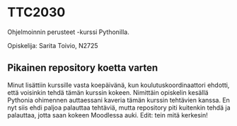 # TTC2030

Ohjelmoinnin perusteet -kurssi Pythonilla.

Opiskelija: Sarita Toivio, N2725

## Pikainen repository koetta varten

Minut lisättiin kurssille vasta koepäivänä, kun koulutuskoordinaattori ehdotti, että voisinkin tehdä tämän kurssin kokeen. Nimittäin opiskelin kesällä Pythonia ohimennen auttaessani kaveria tämän kurssin tehtävien kanssa. En nyt siis ehdi paljoa palauttaa tehtäviä, mutta repository piti kuitenkin tehdä ja palauttaa, jotta saan kokeen Moodlessa auki. Edit: tein mitä kerkesin!
